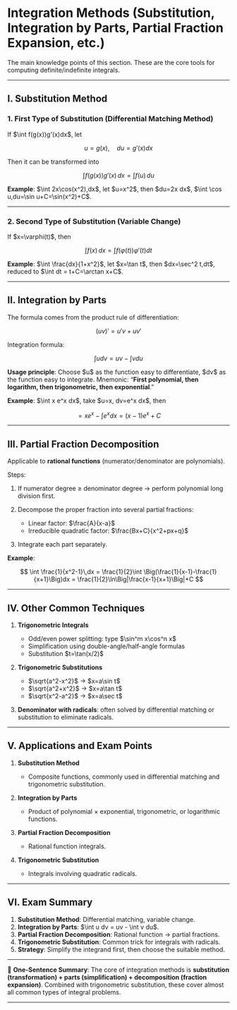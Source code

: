 
# Integration Methods (Substitution, Integration by Parts, Partial Fraction Expansion, etc.)

The main knowledge points of this section. These are the core tools for computing definite/indefinite integrals.

---

## I. Substitution Method

### 1. First Type of Substitution (Differential Matching Method)

If \$\int f(g(x))g'(x)dx\$, let

$$
u=g(x),\quad du=g'(x)dx
$$

Then it can be transformed into

$$
\int f(g(x))g'(x)\,dx = \int f(u)\,du
$$

**Example**:
\$\int 2x\cos(x^2),dx\$, let \$u=x^2\$, then \$du=2x dx\$,
\$\int \cos u,du=\sin u+C=\sin(x^2)+C\$.

---

### 2. Second Type of Substitution (Variable Change)

If \$x=\varphi(t)\$, then

$$
\int f(x)\,dx = \int f(\varphi(t))\varphi'(t)dt
$$

**Example**:
\$\int \frac{dx}{1+x^2}\$, let \$x=\tan t\$, then \$dx=\sec^2 t,dt\$, reduced to \$\int dt = t+C=\arctan x+C\$.

---

## II. Integration by Parts

The formula comes from the product rule of differentiation:

$$
(uv)'=u'v+uv'
$$

Integration formula:

$$
\int udv = uv - \int vdu
$$

**Usage principle**: Choose \$u\$ as the function easy to differentiate, \$dv\$ as the function easy to integrate.
Mnemonic: “**First polynomial, then logarithm, then trigonometric, then exponential**.”

**Example**:
\$\int x e^x dx\$, take \$u=x, dv=e^x dx\$, then

$$
= x e^x - \int e^x dx = (x-1)e^x+C
$$

---

## III. Partial Fraction Decomposition

Applicable to **rational functions** (numerator/denominator are polynomials).

Steps:

1. If numerator degree ≥ denominator degree → perform polynomial long division first.
2. Decompose the proper fraction into several partial fractions:

   * Linear factor: \$\frac{A}{x-a}\$
   * Irreducible quadratic factor: \$\frac{Bx+C}{x^2+px+q}\$
3. Integrate each part separately.

**Example**:

$$
\int \frac{1}{x^2-1}\,dx = \frac{1}{2}\int \Big(\frac{1}{x-1}-\frac{1}{x+1}\Big)dx = \frac{1}{2}\ln\Big|\frac{x-1}{x+1}\Big|+C
$$

---

## IV. Other Common Techniques

1. **Trigonometric Integrals**

   * Odd/even power splitting: type \$\sin^m x\cos^n x\$
   * Simplification using double-angle/half-angle formulas
   * Substitution \$t=\tan(x/2)\$

2. **Trigonometric Substitutions**

   * \$\sqrt{a^2-x^2}\$ → \$x=a\sin t\$
   * \$\sqrt{a^2+x^2}\$ → \$x=a\tan t\$
   * \$\sqrt{x^2-a^2}\$ → \$x=a\sec t\$

3. **Denominator with radicals**: often solved by differential matching or substitution to eliminate radicals.

---

## V. Applications and Exam Points

1. **Substitution Method**

   * Composite functions, commonly used in differential matching and trigonometric substitution.
2. **Integration by Parts**

   * Product of polynomial × exponential, trigonometric, or logarithmic functions.
3. **Partial Fraction Decomposition**

   * Rational function integrals.
4. **Trigonometric Substitution**

   * Integrals involving quadratic radicals.

---

## VI. Exam Summary

1. **Substitution Method**: Differential matching, variable change.
2. **Integration by Parts**: \$\int u dv = uv - \int v du\$.
3. **Partial Fraction Decomposition**: Rational function → partial fractions.
4. **Trigonometric Substitution**: Common trick for integrals with radicals.
5. **Strategy**: Simplify the integrand first, then choose the suitable method.

---

📌 **One-Sentence Summary**:
The core of integration methods is **substitution (transformation) + parts (simplification) + decomposition (fraction expansion)**. Combined with trigonometric substitution, these cover almost all common types of integral problems.

---


